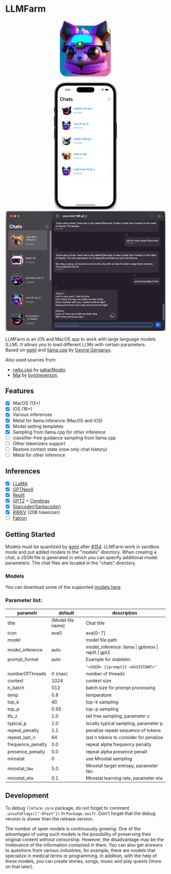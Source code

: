 # LLMFarm

<p align="center">
  <img width="178px" alt="Icon" src="dist/LLMFarm0.1.2_256.png">
</p>

<p align="center">
  <img alt="Icon" height="400px"  src="dist/screen1.png">
  <img alt="Icon" width="535px"  src="dist/screen2.png">
</p>

LLMFarm is an iOS and MacOS app to work with large language models (LLM). It allows you to load different LLMs with certain parameters.<br>
Based on [ggml](https://github.com/ggerganov/ggml) and [llama.cpp](https://github.com/ggerganov/llama.cpp) by [Georgi Gerganov](https://github.com/ggerganov).

Also used sources from:
* [rwkv.cpp](https://github.com/saharNooby/rwkv.cpp) by [saharNooby](https://github.com/saharNooby).
* [Mia](https://github.com/byroneverson/Mia) by [byroneverson](https://github.com/byroneverson).

## Features

- [x] MacOS (13+)
- [x] iOS (16+)
- [x] Various inferences
- [x] Metal for llama inference (MacOS and iOS)
- [x] Model setting templates
- [x] Sampling from llama.cpp for other inference
- [ ] classifier-free guidance sampling from llama.cpp 
- [ ] Other tokenizers support
- [ ] Restore context state (now only chat history) 
- [ ] Metal for other inference

## Inferences

- [x] [LLaMA](https://arxiv.org/abs/2302.13971)
- [x] [GPTNeoX](https://huggingface.co/docs/transformers/model_doc/gpt_neox)
- [x] [Replit](https://huggingface.co/replit/replit-code-v1-3b)
- [x] [GPT2](https://huggingface.co/docs/transformers/model_doc/gpt2) + [Cerebras](https://arxiv.org/abs/2304.03208)
- [x] [Starcoder(Santacoder)](https://huggingface.co/bigcode/santacoder)
- [x] [RWKV](https://huggingface.co/docs/transformers/model_doc/rwkv) (20B tokenizer)
- [ ] [Falcon](https://github.com/cmp-nct/ggllm.cpp)

## Getting Started

Models must be quantized by [ggml](https://github.com/ggerganov/ggml) after [#154](https://github.com/ggerganov/ggml/pull/154).
LLMFarm work in sandbox mode and put added models to the "models" directory. 
When creating a chat, a JSON file is generated in which you can specify additional model parameters. The chat files are located in the "chats" directory.

### Models
You can download some of the supported [models here](/models.md).

### Parameter list:

| parametr          | default           | description                                         |
|-------------------|-------------------|-----------------------------------------------------|
| title             | [Model file name] | Chat title                                          |
| icon              | ava0              | ava[0-7]                                            |
| model             |                   | model file path                                     |
| model_inference   | auto              | model_inference: llama \| gptneox \| replit \| gpt2 |
| prompt_format     | auto              | Example for stablelm:                               |
|                   |                   | `"<USER> {{prompt}} <ASSISTANT>"`                   |
| numberOfThreads   | 0 (max)           | number of threads                                   |
| context           | 1024              | context size                                        |
| n_batch           | 512               | batch size for prompt processing                    |
| temp              | 0.8               | temperature                                         |
| top_k             | 40                | top-k sampling                                      |
| top_p             | 0.95              | top-p sampling                                      |
| tfs_z             | 1.0               | tail free sampling, parameter z                     |
| typical_p         | 1.0               | locally typical sampling, parameter p               |
| repeat_penalty    | 1.1               | penalize repeat sequence of tokens                  |
| repeat_last_n     | 64                | last n tokens to consider for penalize              |
| frequence_penalty | 0.0               | repeat alpha frequency penalty                      |
| presence_penalty  | 0.0               | repeat alpha presence penalt                        |
| mirostat          | 0                 | use Mirostat sampling                               |
| mirostat_tau      | 5.0               | Mirostat target entropy, parameter tau              |
| mirostat_eta      | 0.1               | Mirostat learning rate, parameter eta               |


## Development
To debug `llmfarm_core` package, do not forget to comment `.unsafeFlags(["-Ofast"])` in `Package.swift`.
Don't forget that the debug version is slower than the release version.

The number of open models is continuously growing. One of the advantages of using such models is the possibility of preserving their original content without censorship. However, the disadvantage may be the irrelevance of the information contained in them. You can also get answers to questions from various industries, for example, there are models that specialize in medical terms or programming.
In addition, with the help of these models, you can create stories, songs, music and play quests (more on that later).


